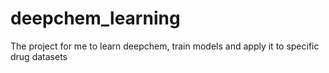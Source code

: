 # deepchem_learning
The project for me to learn deepchem, train models and apply it to specific drug datasets
